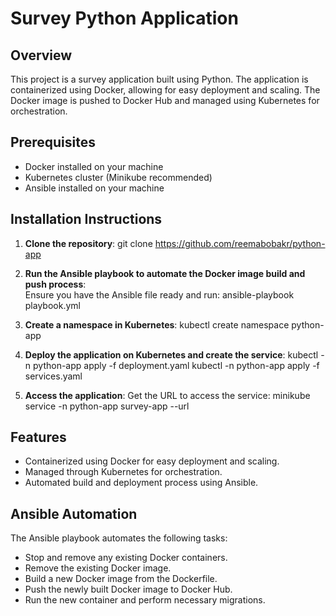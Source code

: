 # Survey Python Application

## Overview
This project is a survey application built using Python. The application is containerized using Docker, allowing for easy deployment and scaling. The Docker image is pushed to Docker Hub and managed using Kubernetes for orchestration.

## Prerequisites
- Docker installed on your machine
- Kubernetes cluster (Minikube recommended)
- Ansible installed on your machine

## Installation Instructions
1. **Clone the repository**:
   git clone https://github.com/reemabobakr/python-app

2. **Run the Ansible playbook to automate the Docker image build and push process**:  
    Ensure you have the Ansible file ready and run:
        ansible-playbook playbook.yml
3. **Create a namespace in Kubernetes**:
     kubectl create namespace python-app
4. **Deploy the application on Kubernetes and create the service**:
      kubectl -n python-app apply -f deployment.yaml
      kubectl -n python-app apply -f services.yaml
5. **Access the application**:
     Get the URL to access the service:
        minikube service -n python-app survey-app --url

## Features
- Containerized using Docker for easy deployment and scaling.
- Managed through Kubernetes for orchestration.
- Automated build and deployment process using Ansible.

## Ansible Automation
 The Ansible playbook automates the following tasks:

- Stop and remove any existing Docker containers.
- Remove the existing Docker image.
- Build a new Docker image from the Dockerfile.
- Push the newly built Docker image to Docker Hub.
- Run the new container and perform necessary migrations.

        
